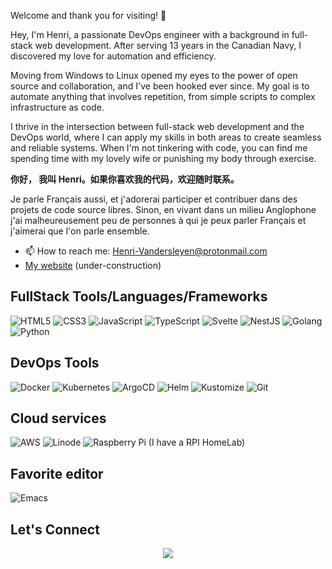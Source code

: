 Welcome and thank you for visiting! :wave:
 
Hey, I'm Henri, a passionate DevOps engineer with a background in full-stack web development. After serving 13 years in the Canadian Navy, I discovered my love for automation and efficiency.

Moving from Windows to Linux opened my eyes to the power of open source and collaboration, and I've been hooked ever since. My goal is to automate anything that involves repetition, from simple scripts to complex infrastructure as code.

I thrive in the intersection between full-stack web development and the DevOps world, where I can apply my skills in both areas to create seamless and reliable systems. When I'm not tinkering with code, you can find me spending time with my lovely wife or punishing my body through exercise.

**你好，
我叫 Henri。如果你喜欢我的代码，欢迎随时联系。**

Je parle Français aussi, et j'adorerai participer et contribuer dans des projets de code source libres. Sinon, en vivant dans un milieu Anglophone j'ai malheureusement peu de personnes à qui je peux parler Français et j'aimerai que l'on parle ensemble.

- 📫 How to reach me: Henri-Vandersleyen@protonmail.com
- [My website](https://professional-website-one.vercel.app/) (under-construction)



## FullStack Tools/Languages/Frameworks
![HTML5](https://img.shields.io/badge/-HTML5-%23E44D27?logo=html5&logoColor=ffffff)
![CSS3](https://img.shields.io/badge/-CSS3-%231572B6?logo=css3)
![JavaScript](https://img.shields.io/badge/-JavaScript-%23F7DF1C?logo=javascript&logoColor=000000&labelColor=%23F7DF1C&color=%23FFCE5A)
![TypeScript](https://img.shields.io/badge/-TypeScript-007ACC?logo=typescript&logoColor=white)
![Svelte](https://img.shields.io/badge/-Svelte-%61DAFBFF?logo=svelte&logoColor=%cc3900&labelColor=%61DAFB)
![NestJS](https://img.shields.io/badge/-NestJS-E0234E?logo=nestjs&logoColor=white)
![Golang](https://img.shields.io/badge/-Go-%2300ADD8?logo=go&logoColor=white)
![Python](https://img.shields.io/badge/-Python-%233776AB?logo=python&logoColor=ffffff)
## DevOps Tools
![Docker](https://img.shields.io/badge/-Docker-%232496ED?logo=docker&logoColor=ffffff)
![Kubernetes](https://img.shields.io/badge/-Kubernetes-%23326CE5?logo=kubernetes&logoColor=ffffff)
![ArgoCD](https://img.shields.io/badge/-ArgoCD-%233DCE9A?logo=argocd&logoColor=ffffff)
![Helm](https://img.shields.io/badge/-Helm-%230F1689?logo=helm&logoColor=white)
![Kustomize](https://img.shields.io/badge/-Kustomize-%230075A8?logo=kubernetes&logoColor=white)
![Git](https://img.shields.io/badge/-Git-%23F05032?logo=git&logoColor=%23ffffff)
## Cloud services 
![AWS](https://img.shields.io/badge/-AWS-%23FF9900?logo=amazon-aws&logoColor=ffffff)
![Linode](https://img.shields.io/badge/-Linode-%230097C6?logo=linode&logoColor=ffffff)
![Raspberry Pi](https://img.shields.io/badge/-Raspberry%20Pi-C51A4A?logo=Raspberry-Pi) (I have a RPI HomeLab)
## Favorite editor
![Emacs](https://img.shields.io/badge/-Emacs-%237F5AB6?logo=gnu-emacs&logoColor=white)

##  Let's Connect
<p align="center">
	<a href="https://www.linkedin.com/in/henri-vandersleyen-a25a8312b/" target="_blank"><img src="https://img.shields.io/badge/linkedin-%230077B5.svg?style=for-the-badge&logo=linkedin&logoColor=white"/></a>	
</p>
